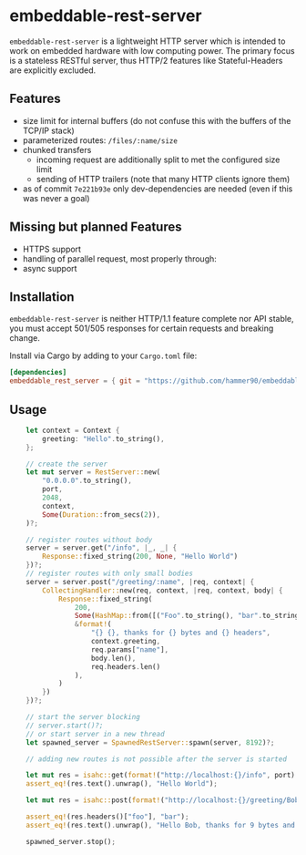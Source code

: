 # embeddable-rest-server

`embeddable-rest-server` is a lightweight HTTP server which is intended to work on embedded hardware with low computing power.
The primary focus is a stateless RESTful server, thus HTTP/2 features like Stateful-Headers are explicitly excluded.

## Features

* size limit for internal buffers (do not confuse this with the buffers of the TCP/IP stack)
* parameterized routes: `/files/:name/size`
* chunked transfers
    * incoming request are additionally split to met the configured size limit
    * sending of HTTP trailers (note that many HTTP clients ignore them)
* as of commit `7e221b93e` only dev-dependencies are needed (even if this was never a goal)

## Missing but planned Features

* HTTPS support
* handling of parallel request, most properly through:
* async support

## Installation


`embeddable-rest-server` is neither HTTP/1.1 feature complete nor API stable, you must accept 501/505 responses for certain requests and breaking change.

Install via Cargo by adding to your `Cargo.toml` file:

```toml
[dependencies]
embeddable_rest_server = { git = "https://github.com/hammer90/embeddable-rest-server" }
```

## Usage

```rust
    let context = Context {
        greeting: "Hello".to_string(),
    };

    // create the server
    let mut server = RestServer::new(
        "0.0.0.0".to_string(),
        port,
        2048,
        context,
        Some(Duration::from_secs(2)),
    )?;

    // register routes without body
    server = server.get("/info", |_, _| {
        Response::fixed_string(200, None, "Hello World")
    })?;
    // register routes with only small bodies
    server = server.post("/greeting/:name", |req, context| {
        CollectingHandler::new(req, context, |req, context, body| {
            Response::fixed_string(
                200,
                Some(HashMap::from([("Foo".to_string(), "bar".to_string())])),
                &format!(
                    "{} {}, thanks for {} bytes and {} headers",
                    context.greeting,
                    req.params["name"],
                    body.len(),
                    req.headers.len()
                ),
            )
        })
    })?;

    // start the server blocking
    // server.start()?;
    // or start server in a new thread
    let spawned_server = SpawnedRestServer::spawn(server, 8192)?;

    // adding new routes is not possible after the server is started

    let mut res = isahc::get(format!("http://localhost:{}/info", port).as_str()).unwrap();
    assert_eq!(res.text().unwrap(), "Hello World");

    let mut res = isahc::post(format!("http://localhost:{}/greeting/Bob", port).as_str(),"123456789").unwrap();

    assert_eq!(res.headers()["foo"], "bar");
    assert_eq!(res.text().unwrap(), "Hello Bob, thanks for 9 bytes and 6 headers");

    spawned_server.stop();

```
